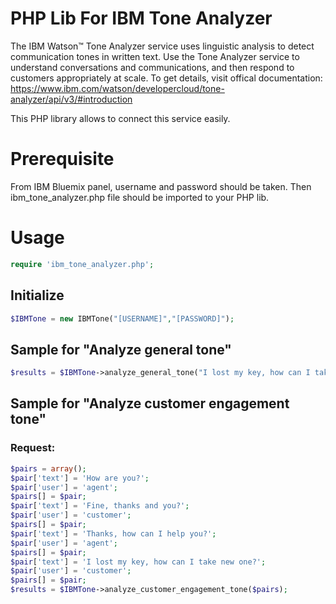 # PHP Lib For IBM Tone Analyzer
The IBM Watson™ Tone Analyzer service uses linguistic analysis to detect communication tones in written text. Use the Tone Analyzer service to understand conversations and communications, 
and then respond to customers appropriately at scale. To get details, visit offical documentation:
https://www.ibm.com/watson/developercloud/tone-analyzer/api/v3/#introduction

This PHP library allows to connect this service easily.

# Prerequisite
From IBM Bluemix panel, username and password should be taken. Then ibm_tone_analyzer.php file should be imported to your PHP lib.

# Usage

```php
require 'ibm_tone_analyzer.php';
```

## Initialize
```php
$IBMTone = new IBMTone("[USERNAME]","[PASSWORD]");
```
## Sample for "Analyze general tone"

```php
$results = $IBMTone->analyze_general_tone("I lost my key, how can I take new one?");
```

## Sample for "Analyze customer engagement tone"
### Request:
```php
$pairs = array();
$pair['text'] = 'How are you?';
$pair['user'] = 'agent';
$pairs[] = $pair;
$pair['text'] = 'Fine, thanks and you?';
$pair['user'] = 'customer';
$pairs[] = $pair;								
$pair['text'] = 'Thanks, how can I help you?';
$pair['user'] = 'agent';
$pairs[] = $pair;								
$pair['text'] = 'I lost my key, how can I take new one?';
$pair['user'] = 'customer';
$pairs[] = $pair;
$results = $IBMTone->analyze_customer_engagement_tone($pairs);
```
